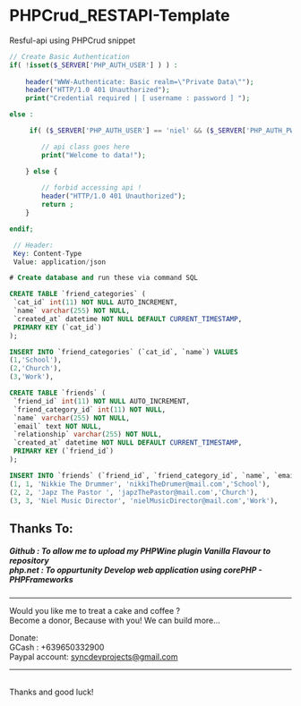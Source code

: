 # PHPCrud_RESTAPI-Template
Resful-api using PHPCrud snippet 

```PHP
// Create Basic Authentication 
if( !isset($_SERVER['PHP_AUTH_USER'] ) ) :
   
    header("WWW-Authenticate: Basic realm=\"Private Data\"");
    header("HTTP/1.0 401 Unauthorized");
    print("Credential required | [ username : password ] ");

else :

     if( ($_SERVER['PHP_AUTH_USER'] == 'niel' && ($_SERVER['PHP_AUTH_PW'] == 'admin')) ) {

        // api class goes here
        print("Welcome to data!");

    } else {
        
        // forbid accessing api !
        header("HTTP/1.0 401 Unauthorized");
        return ;
    }

endif;

```
```PHP
 // Header: 
 Key: Content-Type 
 Value: application/json
 ```
 ```SQL
 # Create database and run these via command SQL

 CREATE TABLE `friend_categories` (
  `cat_id` int(11) NOT NULL AUTO_INCREMENT,
  `name` varchar(255) NOT NULL,
  `created_at` datetime NOT NULL DEFAULT CURRENT_TIMESTAMP,
  PRIMARY KEY (`cat_id`)
 );

 INSERT INTO `friend_categories` (`cat_id`, `name`) VALUES
 (1,'School'),
 (2,'Church'),
 (3,'Work'),

 CREATE TABLE `friends` (
  `friend_id` int(11) NOT NULL AUTO_INCREMENT,
  `friend_category_id` int(11) NOT NULL,
  `name` varchar(255) NOT NULL,
  `email` text NOT NULL,
  `relationship` varchar(255) NOT NULL,
  `created_at` datetime NOT NULL DEFAULT CURRENT_TIMESTAMP,
  PRIMARY KEY (`friend_id`)
 );

 INSERT INTO `friends` (`friend_id`, `friend_category_id`, `name`, `email`, `relationship`) VALUES
 (1, 1, 'Nikkie The Drummer', 'nikkiTheDrumer@mail.com','School'),
 (2, 2, 'Japz The Pastor ', 'japzThePastor@mail.com','Church'),
 (3, 3, 'Niel Music Director', 'nielMusicDirector@mail.com','Work'),
```

<h2>Thanks To:</h2>
<h5>
Github : To allow me to upload my PHPWine plugin Vanilla Flavour to repository<br /> 
php.net : To oppurtunity Develop web application using corePHP - PHPFrameworks<br />
</h5>


<hr />
Would you like me to treat a cake and coffee ? <br />
Become a donor, Because with you! We can build more... 

Donate: <br />
GCash : +639650332900 <br /> 
Paypal account: syncdevprojects@gmail.com
<hr />
<br />
Thanks and good luck! 

